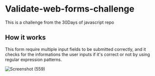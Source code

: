# Validate-web-forms-challenge
This is a challenge from the 30Days of javascript repo

## How it works
This form require multiple input fields to be submitted correctly, and it checks for the informations the user inputs if it's correct or not
by using regular expression patterns.

![Screenshot (559)](https://github.com/salmafadlabdulrahman/Validate-web-forms-challenge/assets/88597694/ce41fa09-3fa3-4ebf-8447-9373194a2f85)
